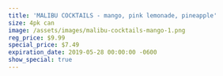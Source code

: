 ```yaml
---
title: 'MALIBU COCKTAILS - mango, pink lemonade, pineapple'
size: 4pk can
image: /assets/images/malibu-cocktails-mango-1.png
reg_price: $9.99
special_price: $7.49
expiration_date: 2019-05-28 00:00:00 -0600
show_special: true
---
```


